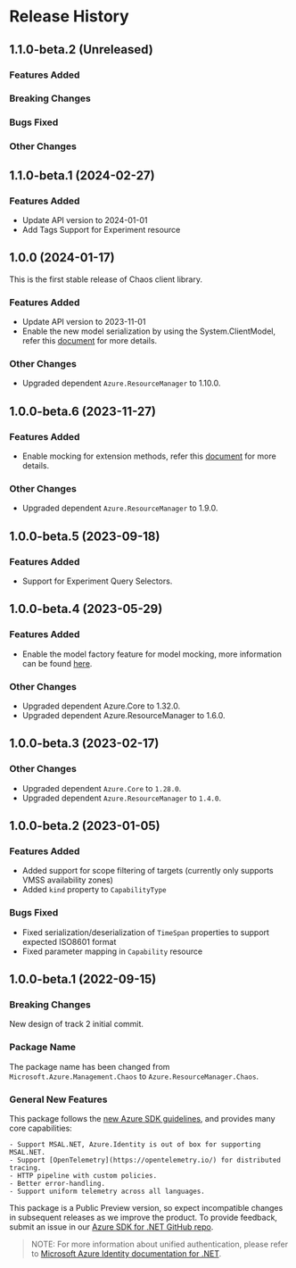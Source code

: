 # Release History

## 1.1.0-beta.2 (Unreleased)

### Features Added

### Breaking Changes

### Bugs Fixed

### Other Changes

## 1.1.0-beta.1 (2024-02-27)

### Features Added

 - Update API version to 2024-01-01
 - Add Tags Support for Experiment resource

## 1.0.0 (2024-01-17)

This is the first stable release of Chaos client library.

### Features Added

- Update API version to 2023-11-01
- Enable the new model serialization by using the System.ClientModel, refer this [document](https://aka.ms/azsdk/net/mrw) for more details.

### Other Changes

- Upgraded dependent `Azure.ResourceManager` to 1.10.0.

## 1.0.0-beta.6 (2023-11-27)

### Features Added

- Enable mocking for extension methods, refer this [document](https://aka.ms/azsdk/net/mocking) for more details.

### Other Changes

- Upgraded dependent `Azure.ResourceManager` to 1.9.0.

## 1.0.0-beta.5 (2023-09-18)

### Features Added

-   Support for Experiment Query Selectors.

## 1.0.0-beta.4 (2023-05-29)

### Features Added

-   Enable the model factory feature for model mocking, more information can be found [here](https://azure.github.io/azure-sdk/dotnet_introduction.html#dotnet-mocking-factory-builder).

### Other Changes

-   Upgraded dependent Azure.Core to 1.32.0.
-   Upgraded dependent Azure.ResourceManager to 1.6.0.

## 1.0.0-beta.3 (2023-02-17)

### Other Changes

-   Upgraded dependent `Azure.Core` to `1.28.0`.
-   Upgraded dependent `Azure.ResourceManager` to `1.4.0`.

## 1.0.0-beta.2 (2023-01-05)

### Features Added

-   Added support for scope filtering of targets (currently only supports VMSS availability zones)
-   Added `kind` property to `CapabilityType`

### Bugs Fixed

-   Fixed serialization/deserialization of `TimeSpan` properties to support expected ISO8601 format
-   Fixed parameter mapping in `Capability` resource

## 1.0.0-beta.1 (2022-09-15)

### Breaking Changes

New design of track 2 initial commit.

### Package Name

The package name has been changed from `Microsoft.Azure.Management.Chaos` to `Azure.ResourceManager.Chaos`.

### General New Features

This package follows the [new Azure SDK guidelines](https://azure.github.io/azure-sdk/general_introduction.html), and provides many core capabilities:

    - Support MSAL.NET, Azure.Identity is out of box for supporting MSAL.NET.
    - Support [OpenTelemetry](https://opentelemetry.io/) for distributed tracing.
    - HTTP pipeline with custom policies.
    - Better error-handling.
    - Support uniform telemetry across all languages.

This package is a Public Preview version, so expect incompatible changes in subsequent releases as we improve the product. To provide feedback, submit an issue in our [Azure SDK for .NET GitHub repo](https://github.com/Azure/azure-sdk-for-net/issues).

> NOTE: For more information about unified authentication, please refer to [Microsoft Azure Identity documentation for .NET](https://docs.microsoft.com//dotnet/api/overview/azure/identity-readme?view=azure-dotnet).
